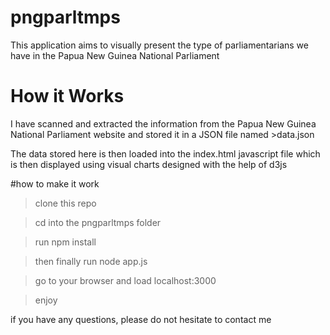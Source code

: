 # pngparltmps
This application aims to visually present the type of parliamentarians we have in the Papua New Guinea National Parliament

# How it Works
I have scanned and extracted the information from the Papua New Guinea National Parliament website and stored it in a JSON file named >data.json

The data stored here is then loaded into the index.html javascript file which is then displayed using visual charts designed with the help of d3js

#how to make it work
> clone this repo

> cd into the pngparltmps folder

> run npm install

> then finally run node app.js

> go to your browser and load localhost:3000

>enjoy

if you have any questions, please do not hesitate to contact me
